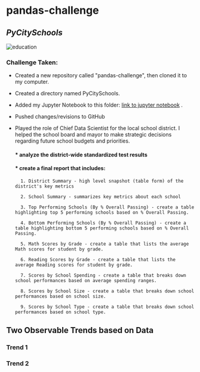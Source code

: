 # pandas-challenge 
## *PyCitySchools*

![education](Images/education.png)

### Challenge Taken:

* Created a new repository called "pandas-challenge", then cloned it to my computer. 
* Created a directory named PyCitySchools.
* Added my Jupyter Notebook to this folder: [link to jupyter notebook](file:///Users/karenpearson/Library/Jupyter/runtime/nbserver-11986-open.html)
.
* Pushed changes/revisions to GitHub
* Played the role of Chief Data Scientist for the local school district. I helped the school board and mayor to make strategic decisions regarding future school budgets and priorities.
    #### * analyze the district-wide standardized test results 

    #### * create a final report that includes:

        1. District Summary - high level snapshot (table form) of the district's key metrics

        2. School Summary - summarizes key metrics about each school

        3. Top Performing Schools (By % Overall Passing) - create a table highlighting top 5 performing schools based on % Overall Passing.

        4. Bottom Performing Schools (By % Overall Passing) - create a table highlighting bottom 5 performing schools based on % Overall Passing.

        5. Math Scores by Grade - create a table that lists the average Math scores for student by grade.

        6. Reading Scores by Grade - create a table that lists the average Reading scores for student by grade.

        7. Scores by School Spending - create a table that breaks down school performances based on average spending ranges.

        8. Scores by School Size - create a table that breaks down school performances based on school size.

        9. Scores by School Type - create a table that breaks down school performances based on school type.

## Two Observable Trends based on Data

### Trend 1


### Trend 2


